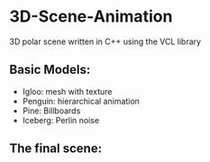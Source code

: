 # 3D-Scene-Animation
3D polar scene written in C++ using the VCL library

## Basic Models:
- Igloo: mesh with texture
- Penguin: hierarchical animation
- Pine: Billboards
- Iceberg: Perlin noise

## The final scene:


